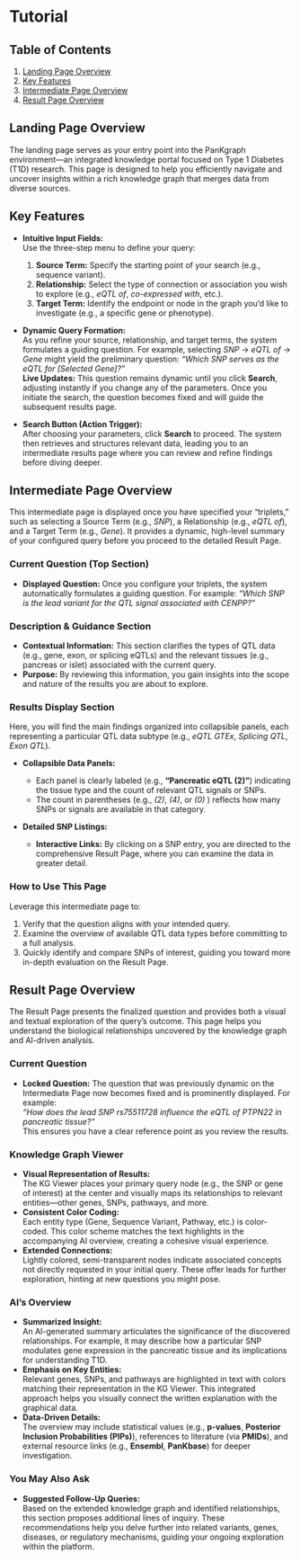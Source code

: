 # Tutorial

## Table of Contents
1. [Landing Page Overview](#landing-page-overview)
2. [Key Features](#key-features)
3. [Intermediate Page Overview](#intermediate-page-overview)
4. [Result Page Overview](#result-page-overview)

## Landing Page Overview

The landing page serves as your entry point into the PanKgraph environment—an integrated knowledge portal focused on Type 1 Diabetes (T1D) research. This page is designed to help you efficiently navigate and uncover insights within a rich knowledge graph that merges data from diverse sources.

## Key Features
- **Intuitive Input Fields:**  
  Use the three-step menu to define your query:
  1. **Source Term:** Specify the starting point of your search (e.g., sequence variant).
  2. **Relationship:** Select the type of connection or association you wish to explore (e.g., *eQTL of*, *co-expressed with*, etc.).
  3. **Target Term:** Identify the endpoint or node in the graph you’d like to investigate (e.g., a specific gene or phenotype).

- **Dynamic Query Formation:**  
  As you refine your source, relationship, and target terms, the system formulates a guiding question. For example, selecting *SNP* → *eQTL of* → *Gene* might yield the preliminary question: *“Which SNP serves as the eQTL for [Selected Gene]?”*  
  **Live Updates:** This question remains dynamic until you click **Search**, adjusting instantly if you change any of the parameters. Once you initiate the search, the question becomes fixed and will guide the subsequent results page.

- **Search Button (Action Trigger):**  
  After choosing your parameters, click **Search** to proceed. The system then retrieves and structures relevant data, leading you to an intermediate results page where you can review and refine findings before diving deeper.

## Intermediate Page Overview

This intermediate page is displayed once you have specified your “triplets,” such as selecting a Source Term (e.g., *SNP*), a Relationship (e.g., *eQTL of*), and a Target Term (e.g., *Gene*). It provides a dynamic, high-level summary of your configured query before you proceed to the detailed Result Page.

### Current Question (Top Section)
- **Displayed Question:** Once you configure your triplets, the system automatically formulates a guiding question. For example: *“Which SNP is the lead variant for the QTL signal associated with CENPP?”*

### Description & Guidance Section
- **Contextual Information:** This section clarifies the types of QTL data (e.g., gene, exon, or splicing eQTLs) and the relevant tissues (e.g., pancreas or islet) associated with the current query.
- **Purpose:** By reviewing this information, you gain insights into the scope and nature of the results you are about to explore.

### Results Display Section
Here, you will find the main findings organized into collapsible panels, each representing a particular QTL data subtype (e.g., *eQTL GTEx*, *Splicing QTL*, *Exon QTL*).

- **Collapsible Data Panels:**
  - Each panel is clearly labeled (e.g., **“Pancreatic eQTL (2)”**) indicating the tissue type and the count of relevant QTL signals or SNPs.
  - The count in parentheses (e.g., *(2)*, *(4)*, or *(0)* ) reflects how many SNPs or signals are available in that category.

- **Detailed SNP Listings:**
  - **Interactive Links:** By clicking on a SNP entry, you are directed to the comprehensive Result Page, where you can examine the data in greater detail.

### How to Use This Page
Leverage this intermediate page to:
1. Verify that the question aligns with your intended query.
2. Examine the overview of available QTL data types before committing to a full analysis.
3. Quickly identify and compare SNPs of interest, guiding you toward more in-depth evaluation on the Result Page.

## Result Page Overview

The Result Page presents the finalized question and provides both a visual and textual exploration of the query’s outcome. This page helps you understand the biological relationships uncovered by the knowledge graph and AI-driven analysis.

### Current Question
- **Locked Question:** The question that was previously dynamic on the Intermediate Page now becomes fixed and is prominently displayed. For example:  
  *“How does the lead SNP rs75511728 influence the eQTL of PTPN22 in pancreatic tissue?”*  
  This ensures you have a clear reference point as you review the results.

### Knowledge Graph Viewer
- **Visual Representation of Results:**  
  The KG Viewer places your primary query node (e.g., the SNP or gene of interest) at the center and visually maps its relationships to relevant entities—other genes, SNPs, pathways, and more.
- **Consistent Color Coding:**  
  Each entity type (Gene, Sequence Variant, Pathway, etc.) is color-coded. This color scheme matches the text highlights in the accompanying AI overview, creating a cohesive visual experience.
- **Extended Connections:**  
  Lightly colored, semi-transparent nodes indicate associated concepts not directly requested in your initial query. These offer leads for further exploration, hinting at new questions you might pose.

### AI’s Overview
- **Summarized Insight:**  
  An AI-generated summary articulates the significance of the discovered relationships. For example, it may describe how a particular SNP modulates gene expression in the pancreatic tissue and its implications for understanding T1D.
- **Emphasis on Key Entities:**  
  Relevant genes, SNPs, and pathways are highlighted in text with colors matching their representation in the KG Viewer. This integrated approach helps you visually connect the written explanation with the graphical data.
- **Data-Driven Details:**  
  The overview may include statistical values (e.g., **p-values**, **Posterior Inclusion Probabilities (PIPs)**), references to literature (via **PMIDs**), and external resource links (e.g., **Ensembl**, **PanKbase**) for deeper investigation.

### You May Also Ask
- **Suggested Follow-Up Queries:**  
  Based on the extended knowledge graph and identified relationships, this section proposes additional lines of inquiry. These recommendations help you delve further into related variants, genes, diseases, or regulatory mechanisms, guiding your ongoing exploration within the platform.